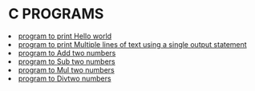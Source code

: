 <h1> C PROGRAMS</h1>
<li><a href="Helloworld.c"> program to print Hello world</li>
<li><a href="Multipleline.c"> program to print Multiple lines of text using a single output statement</li>
<li><a href="Add.c"> program to Add two numbers</li>
<li><a href="Sub.c"> program to Sub two numbers</li>
<li><a href="Mul.c"> program to Mul two numbers</li>
<li><a href="Div.c"> program to Divtwo numbers</li>
